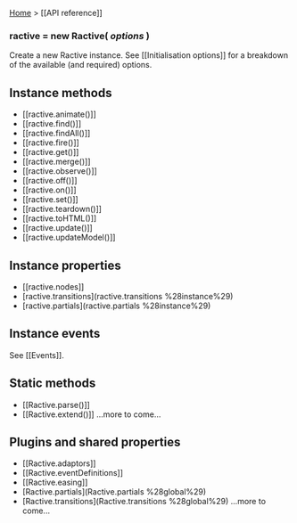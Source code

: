 [Home](ractive-js-documentation) > [[API reference]]

### ractive = new Ractive( *options* )

Create a new Ractive instance. See [[Initialisation options]] for a breakdown of the available (and required) options.

## Instance methods

* [[ractive.animate()]]
* [[ractive.find()]]
* [[ractive.findAll()]]
* [[ractive.fire()]]
* [[ractive.get()]]
* [[ractive.merge()]]
* [[ractive.observe()]]
* [[ractive.off()]]
* [[ractive.on()]]
* [[ractive.set()]]
* [[ractive.teardown()]]
* [[ractive.toHTML()]]
* [[ractive.update()]]
* [[ractive.updateModel()]]


## Instance properties

* [[ractive.nodes]]
* [ractive.transitions](ractive.transitions %28instance%29)
* [ractive.partials](ractive.partials %28instance%29)


## Instance events

See [[Events]].

## Static methods

* [[Ractive.parse()]]
* [[Ractive.extend()]]
...more to come...

## Plugins and shared properties

* [[Ractive.adaptors]]
* [[Ractive.eventDefinitions]]
* [[Ractive.easing]]
* [Ractive.partials](Ractive.partials %28global%29)
* [Ractive.transitions](Ractive.transitions %28global%29)
...more to come...
